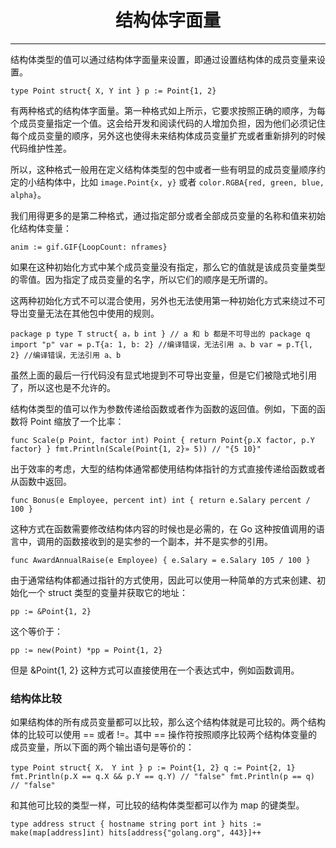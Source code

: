 <center><h1>结构体字面量</h1></center>

---

结构体类型的值可以通过结构体字面量来设置，即通过设置结构体的成员变量来设置。

```
type Point struct{ X, Y int } p := Point{1, 2}
```

有两种格式的结构体字面量。第一种格式如上所示，它要求按照正确的顺序，为每个成员变量指定一个值。这会给开发和阅读代码的人增加负担，因为他们必须记住每个成员变量的顺序，另外这也使得未来结构体成员变量扩充或者重新排列的时候代码维护性差。

所以，这种格式一般用在定义结构体类型的包中或者一些有明显的成员变量顺序约定的小结构体中，比如 `image.Point{x, y}` 或者 `color.RGBA{red, green, blue, alpha}`。

我们用得更多的是第二种格式，通过指定部分或者全部成员变量的名称和值来初始化结构体变量：

```
anim := gif.GIF{LoopCount: nframes}
```

如果在这种初始化方式中某个成员变量没有指定，那么它的值就是该成员变量类型的零值。因为指定了成员变量的名字，所以它们的顺序是无所谓的。

这两种初始化方式不可以混合使用，另外也无法使用第一种初始化方式来绕过不可导岀变量无法在其他包中使用的规则。

```
package p type T struct{ a，b int } // a 和 b 都是不可导出的 package q import "p" var = p.T{a: 1, b: 2} //编译错误，无法引用 a、b var = p.T{l, 2} //编译错误，无法引用 a、b
```

虽然上面的最后一行代码没有显式地提到不可导出变量，但是它们被隐式地引用了，所以这也是不允许的。

结构体类型的值可以作为参数传递给函数或者作为函数的返回值。例如，下面的函数将 Point 缩放了一个比率：

```
func Scale(p Point, factor int) Point { return Point{p.X factor, p.Y factor} } fmt.Println(Scale(Point{1, 2}» 5)) // "{5 10}"
```

出于效率的考虑，大型的结构体通常都使用结构体指针的方式直接传递给函数或者从函数中返回。

```
func Bonus(e Employee, percent int) int { return e.Salary percent / 100 }
```

这种方式在函数需要修改结构体内容的时候也是必需的，在 Go 这种按值调用的语言中，调用的函数接收到的是实参的一个副本，并不是实参的引用。

```
func AwardAnnualRaise(e Employee) { e.Salary = e.Salary 105 / 100 }
```

由于通常结构体都通过指针的方式使用，因此可以使用一种简单的方式来创建、初始化一个 struct 类型的变量并获取它的地址：

```
pp := &Point{1, 2}
```

这个等价于：

```
pp := new(Point) *pp = Point{1, 2}
```

但是 &Point{1, 2} 这种方式可以直接使用在一个表达式中，例如函数调用。

### 结构体比较

如果结构体的所有成员变量都可以比较，那么这个结构体就是可比较的。两个结构体的比较可以使用 == 或者 !=。其中 == 操作符按照顺序比较两个结构体变量的成员变量，所以下面的两个输出语句是等价的：

```
type Point struct{ X， Y int } p := Point{1, 2} q := Point{2, 1} fmt.Println(p.X == q.X && p.Y == q.Y) // "false" fmt.Println(p == q) // "false"
```

和其他可比较的类型一样，可比较的结构体类型都可以作为 map 的键类型。

```
type address struct { hostname string port int } hits := make(map[address]int) hits[address{"golang.org", 443}]++
```
